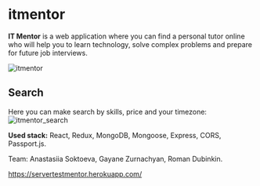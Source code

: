 # itmentor
**IT Mentor** is a web application where you can find a personal tutor online who will help you to learn technology, solve complex problems and prepare for future job interviews.

![itmentor](https://github.com/gayazurna/itmentor/blob/final-heroku/client/public/img/pic.png)

## Search
Here you can make search by skills, price and your timezone:
![itmentor_search](https://github.com/gayazurna/itmentor/blob/final-heroku/client/public/img/pic2.png)

**Used stack:** 
React, Redux, MongoDB, Mongoose, Express, CORS, Passport.js. 

Team:
Anastasiia Soktoeva,
Gayane Zurnachyan,
Roman Dubinkin.

https://servertestmentor.herokuapp.com/
